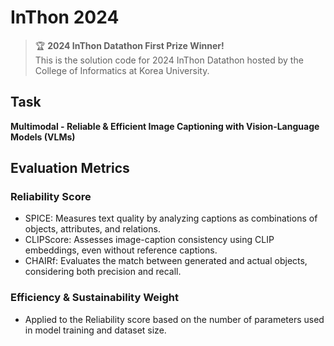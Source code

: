 # InThon 2024
> 🏆 **2024 InThon Datathon First Prize Winner!**  
> This is the solution code for 2024 InThon Datathon hosted by the College of Informatics at Korea University.

## Task
**Multimodal - Reliable & Efficient Image Captioning with Vision-Language Models (VLMs)**

## Evaluation Metrics
### Reliability Score
- SPICE: Measures text quality by analyzing captions as combinations of objects, attributes, and relations.
- CLIPScore: Assesses image-caption consistency using CLIP embeddings, even without reference captions.
- CHAIRf: Evaluates the match between generated and actual objects, considering both precision and recall.
### Efficiency & Sustainability Weight
- Applied to the Reliability score based on the number of parameters used in model training and dataset size.
